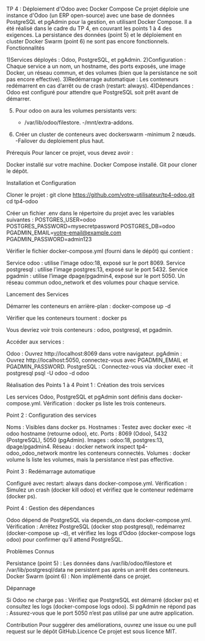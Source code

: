 TP 4 : Déploiement d'Odoo avec Docker Compose
Ce projet déploie une instance d'Odoo (un ERP open-source) avec une base de données PostgreSQL et pgAdmin pour la gestion, en utilisant Docker Compose. Il a été réalisé dans le cadre du TP 4, en couvrant les points 1 à 4 des exigences. La persistance des données (point 5) et le déploiement en cluster Docker Swarm (point 6) ne sont pas encore fonctionnels.
Fonctionnalités

1)Services déployés : Odoo, PostgreSQL, et pgAdmin.
2)Configuration : Chaque service a un nom, un hostname, des ports exposés, une image Docker, un réseau commun, et des volumes (bien que la persistance ne soit pas encore effective).
3)Redémarrage automatique : Les conteneurs redémarrent en cas d’arrêt ou de crash (restart: always).
4)Dépendances : Odoo est configuré pour attendre que PostgreSQL soit prêt avant de démarrer.

5) Pour odoo on aura les volumes persistants vers:
	- /var/lib/odoo/filestore.
	-/mnt/extra-addons.

6) Créer un cluster de conteneurs avec dockerswarm
	-minimum 2 nœuds.
	-Failover du deploiement plus haut.

Prérequis
Pour lancer ce projet, vous devez avoir :

Docker installé sur votre machine.
Docker Compose installé.
Git pour cloner le dépôt.

Installation et Configuration

Cloner le projet :
git clone https://github.com/votre-utilisateur/tp4-odoo.git
cd tp4-odoo


Créer un fichier .env dans le répertoire du projet avec les variables suivantes :
POSTGRES_USER=odoo
POSTGRES_PASSWORD=mysecretpassword
POSTGRES_DB=odoo
PGADMIN_EMAIL=votre-email@example.com
PGADMIN_PASSWORD=admin123


Vérifier le fichier docker-compose.yml (fourni dans le dépôt) qui contient :

Service odoo : utilise l’image odoo:18, exposé sur le port 8069.
Service postgresql : utilise l’image postgres:13, exposé sur le port 5432.
Service pgadmin : utilise l’image dpage/pgadmin4, exposé sur le port 5050.
Un réseau commun odoo_network et des volumes pour chaque service.



Lancement des Services

Démarrer les conteneurs en arrière-plan :
docker-compose up -d


Vérifier que les conteneurs tournent :
docker ps

Vous devriez voir trois conteneurs : odoo, postgresql, et pgadmin.

Accéder aux services :

Odoo : Ouvrez http://localhost:8069 dans votre navigateur.
pgAdmin : Ouvrez http://localhost:5050, connectez-vous avec PGADMIN_EMAIL et PGADMIN_PASSWORD.
PostgreSQL : Connectez-vous via :docker exec -it postgresql psql -U odoo -d odoo





Réalisation des Points 1 à 4
Point 1 : Création des trois services

Les services Odoo, PostgreSQL et pgAdmin sont définis dans docker-compose.yml.
Vérification : docker ps liste les trois conteneurs.

Point 2 : Configuration des services

Noms : Visibles dans docker ps.
Hostnames : Testez avec docker exec -it odoo hostname (retourne odoo), etc.
Ports : 8069 (Odoo), 5432 (PostgreSQL), 5050 (pgAdmin).
Images : odoo:18, postgres:13, dpage/pgadmin4.
Réseau : docker network inspect tp4-odoo_odoo_network montre les conteneurs connectés.
Volumes : docker volume ls liste les volumes, mais la persistance n’est pas effective.

Point 3 : Redémarrage automatique

Configuré avec restart: always dans docker-compose.yml.
Vérification : Simulez un crash (docker kill odoo) et vérifiez que le conteneur redémarre (docker ps).

Point 4 : Gestion des dépendances

Odoo dépend de PostgreSQL via depends_on dans docker-compose.yml.
Vérification : Arrêtez PostgreSQL (docker stop postgresql), redémarrez (docker-compose up -d), et vérifiez les logs d’Odoo (docker-compose logs odoo) pour confirmer qu’il attend PostgreSQL.

Problèmes Connus

Persistance (point 5) : Les données dans /var/lib/odoo/filestore et /var/lib/postgresql/data ne persistent pas après un arrêt des conteneurs.
Docker Swarm (point 6) : Non implémenté dans ce projet.

Dépannage

Si Odoo ne charge pas : Vérifiez que PostgreSQL est démarré (docker ps) et consultez les logs (docker-compose logs odoo).
Si pgAdmin ne répond pas : Assurez-vous que le port 5050 n’est pas utilisé par une autre application.

Contribution
Pour suggérer des améliorations, ouvrez une issue ou une pull request sur le dépôt GitHub.Licence
Ce projet est sous licence MIT.
